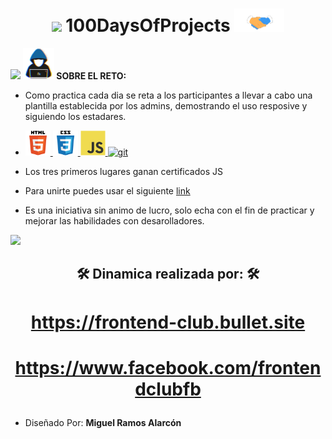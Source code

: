 <h1 align="center"><img src="https://media.giphy.com/media/iY8CRBdQXODJSCERIr/giphy.gif" width="35"> <b>100DaysOfProjects</b> <img src="https://github.com/0xAbdulKhalid/0xAbdulKhalid/raw/main/assets/mdImages/handshake.gif" width ="80"></h1>

<img src="https://user-images.githubusercontent.com/73097560/115834477-dbab4500-a447-11eb-908a-139a6edaec5c.gif">
<picture><img src = "https://github.com/0xAbdulKhalid/0xAbdulKhalid/raw/main/assets/mdImages/about_me.gif" width = 50px></picture><b><a> SOBRE EL RETO:</a></b>

<br>

- Como practica cada dia se reta a los participantes a llevar a cabo una plantilla establecida por los admins, demostrando el uso resposive y siguiendo los estadares.

- <a href="https://www.w3.org/html/" target="_blank" rel="noreferrer"> <img src="https://raw.githubusercontent.com/devicons/devicon/master/icons/html5/html5-original-wordmark.svg" alt="html5" width="40" height="40"/> </a><a href="https://www.w3schools.com/css/" target="_blank" rel="noreferrer"> <img src="https://raw.githubusercontent.com/devicons/devicon/master/icons/css3/css3-original-wordmark.svg" alt="css3" width="40" height="40"/> </a><a href="https://developer.mozilla.org/en-US/docs/Web/JavaScript" target="_blank" rel="noreferrer"> <img src="https://raw.githubusercontent.com/devicons/devicon/master/icons/javascript/javascript-original.svg" alt="javascript" width="40" height="40"/> </a> <a href="https://git-scm.com/" target="_blank" rel="noreferrer"> <img src="https://www.vectorlogo.zone/logos/git-scm/git-scm-icon.svg" alt="git" width="40" height="40"/> </a>


- Los tres primeros lugares ganan certificados JS 
- Para unirte puedes usar el siguiente [link](https://www.facebook.com/groups/100daysofprojects)
- Es una iniciativa sin animo de lucro, solo echa con el fin de practicar y mejorar las habilidades con desarolladores.
<img src="https://user-images.githubusercontent.com/73097560/115834477-dbab4500-a447-11eb-908a-139a6edaec5c.gif">

## <p align="center">🛠️<b> Dinamica realizada por: </b> 🛠️</p>

# <p align="center"> **https://frontend-club.bullet.site**
# <p align="center"> **https://www.facebook.com/frontendclubfb**


- Diseñado Por: <b> Miguel Ramos Alarcón



  
